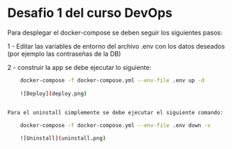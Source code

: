 # Desafio 1 del curso DevOps

Para desplegar el docker-compose se deben seguir los siguientes pasos:

1 - Editar las variables de entorno del archivo .env con los datos deseados (por ejemplo las contraseñas de la DB)

2 - construir la app se debe ejecutar lo siguiente:
```bash
    docker-compose -f docker-compose.yml --env-file .env up -d
    
    ![Deploy](deploy.png)
    

Para el uninstall simplemente se debe ejecutar el siguiente comando:

    docker-compose -f docker-compose.yml --env-file .env down -v

    ![Uninstall](uninstall.png)     
